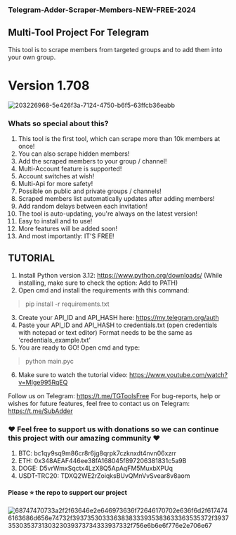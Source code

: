 ### Telegram-Adder-Scraper-Members-NEW-FREE-2024
## Multi-Tool Project For Telegram
This tool is to scrape members from targeted groups and to add them into your own group.
# Version 1.708
![203226968-5e426f3a-7124-4750-b6f5-63ffcb36eabb](https://github.com/SM-Tools/-Telegram-Adder-Scraper-Members-NEW-FREE-2024/assets/157315721/ef50338e-f70e-47e3-8afe-f8c4b7a94222)

### Whats so special about this?
1. This tool is the first tool, which can scrape more than 10k members at once!
2. You can also scrape hidden members!
3. Add the scraped members to your group / channel!
4. Multi-Account feature is supported!
5. Account switches at wish!
6. Multi-Api for more safety!
7. Possible on public and private groups / channels!
8. Scraped members list automatically updates after adding members!
9. Add random delays between each invitation!
10. The tool is auto-updating, you're always on the latest version!
11. Easy to install and to use!
12. More features will be added soon!
13. And most importantly: IT'S FREE!

## TUTORIAL

1. Install Python version 3.12: https://www.python.org/downloads/ (While installing, make sure to check the option: Add to PATH)
2. Open cmd and install the requirements with this command:

> pip install -r requirements.txt

3. Create your API_ID and API_HASH here: https://my.telegram.org/auth
4. Paste your API_ID and API_HASH to credentials.txt (open credentials with notepad or text editor) Format needs to be the same as 'credentials_example.txt'
5. You are ready to GO! Open cmd and type:

> python main.pyc

6. Make sure to watch the tutorial video: https://www.youtube.com/watch?v=MIge995RqEQ


Follow us on Telegram: https://t.me/TGToolsFree For bug-reports, help or wishes for future features, feel free to contact us on Telegram: https://t.me/SubAdder

### ❤️ Feel free to support us with donations so we can continue this project with our amazing community ❤️

1. BTC: bc1qy9sq9m86cr8r6jg8qrpk7czknxdt4nvn06xzrr
2. ETH: 0x348AEAF446ee38fA168045f897206381831c5a9B
3. DOGE: D5vrWmxSqctx4LzX8Q5ApAqFM5MuxbXPUq
4. USDT-TRC20: TDXQ2WE2rZoiqksBUvQMnVvSvear8v8aom

#### Please ⭐ the repo to support our project
![68747470733a2f2f63646e2e646973636f72646170702e636f6d2f6174746163686d656e74732f3937353033363838333935383633363535372f3937353035373130323039373734333937332f756e6b6e6f776e2e706e67](https://github.com/SM-Tools/-Telegram-Adder-Scraper-Members-NEW-FREE-2024/assets/157315721/fce54b7e-3b81-46bf-bcf2-2d3c93c3785f)
